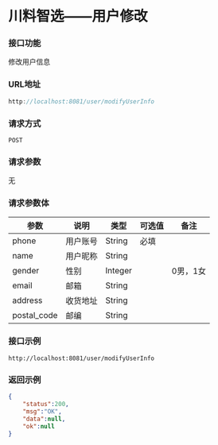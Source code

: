 # 川料智选——用户修改
### 接口功能

修改用户信息

### URL地址

```javascript
http://localhost:8081/user/modifyUserInfo
```

### 请求方式

`POST`

### 请求参数

无

### 请求参数体

| 参数      | 说明                               | 类型      | 可选值       | 备注    |
|---------- |---------------------------------- |---------- |------------- |-------- |
|phone     | 用户账号 | String | 必填 | |
|name     | 用户昵称 | String |  | |
|gender | 性别 | Integer |  | 0男，1女 |
|email | 邮箱 | String |  |  |
|address | 收货地址 | String |  |  |
|postal_code | 邮编 | String |  | |

### 接口示例

`http://localhost:8081/user/modifyUserInfo`

### 返回示例

```json
{
    "status":200,
    "msg":"OK",
    "data":null,
    "ok":null
}
```
